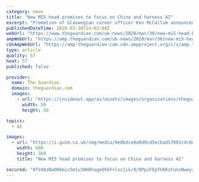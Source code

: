 ```yaml
---
category: news
title: "New MI5 head promises to focus on China and harness AI"
excerpt: "Promotion of Glaswegian career officer Ken McCallum announced by Priti Patel"
publishedDateTime: 2020-03-30T14:02:00Z
webUrl: "https://www.theguardian.com/uk-news/2020/mar/30/new-mi5-head-ken-mccallum-promises-focus-on-china-harness-ai"
ampWebUrl: "https://amp.theguardian.com/uk-news/2020/mar/30/new-mi5-head-ken-mccallum-promises-focus-on-china-harness-ai"
cdnAmpWebUrl: "https://amp-theguardian-com.cdn.ampproject.org/c/s/amp.theguardian.com/uk-news/2020/mar/30/new-mi5-head-ken-mccallum-promises-focus-on-china-harness-ai"
type: article
quality: 57
heat: 57
published: false

provider:
  name: The Guardian
  domain: theguardian.com
  images:
    - url: "https://insideout.app/ai/assets/images/organizations/theguardian.com-50x50.jpg"
      width: 50
      height: 50

topics:
  - AI

images:
  - url: "https://i.guim.co.uk/img/media/9e8bdce8a0d9cd5ecbad57001cdc0eaba16d25e1/0_995_2333_1400/master/2333.jpg?width=300&quality=45&auto=format&fit=max&dpr=2&s=bb1c31a674e4c546fd4c1f551d9502c9"
    width: 600
    height: 360
    title: "New MI5 head promises to focus on China and harness AI"

secured: "0fV48zBwO06mic5m1u38KKhogeOhkF+lsc1ik/8/0PpiFEpThKKzFunsNweyzMil3nOzbv7gnD6QoUzEcfxds4VxVaF/F174cYdxYdVHTuLVGbrJCReGPVagxiMPmZxRbxes/bCabAE/VkkBTiWSPdyMHRYzaMCo9ANTBXqs0fLU+f8lMLR0ojPxlgKnynZhihGZXYQsE6ZLmOzpZ9GPYpGl7InbxRU26polw2Yh7k7vqBpQv3WvkxJWSA2H7ksR6+Irf+AYri0X76Eg0Gp2Hj2M11f7MdwgluxhQgANFY8jx0TewDdZibu/lz0s3+rpooUtOr4BJk2FME7oPZ9ceg8zx2yno5gavfb2FAL2ejDVThDzbZzMdVIa44//FIMyZrC11OqCGHQedrOQAeylSnva+3Ng9+P65fKZ1LcrxXLszCx6tE0v2MNSKvcjPoysmPNBIVLZCQmseQAC7wAOVbj6eDLlDvVOd8AZNcXIp4g=;AtuSeyuHWDMAmG1O0UlXHQ=="
---
```


